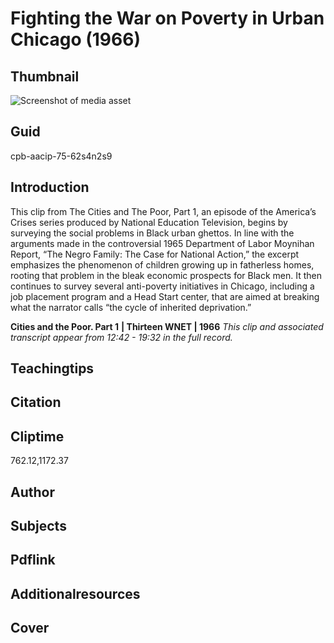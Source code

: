 # Fighting the War on Poverty in Urban Chicago (1966)

## Thumbnail

![Screenshot of media asset](https://s3.amazonaws.com/americanarchive.org/thumbnail/cpb-aacip-75-62s4n2s9.jpg "Screenshot media asset")


## Guid
cpb-aacip-75-62s4n2s9

## Introduction

This clip from The Cities and The Poor, Part 1, an episode of the America’s Crises series produced by National Education Television, begins by surveying the social problems in Black urban ghettos. In line with the arguments made in the controversial 1965 Department of Labor Moynihan Report, “The Negro Family: The Case for National Action,” the excerpt emphasizes the phenomenon of children growing up in fatherless homes, rooting that problem in the bleak economic prospects for Black men. It then continues to survey several anti-poverty initiatives in Chicago, including a job placement program and a Head Start center, that are aimed at breaking what the narrator calls “the cycle of inherited deprivation.”

<b>Cities and the Poor. Part 1</b>
<b>| Thirteen WNET  | 1966</b>
<i>This clip and associated transcript appear from 12:42 - 19:32 in the full record.</i>

## Teachingtips

## Citation

## Cliptime

762.12,1172.37

## Author
## Subjects
## Pdflink
## Additionalresources
## Cover